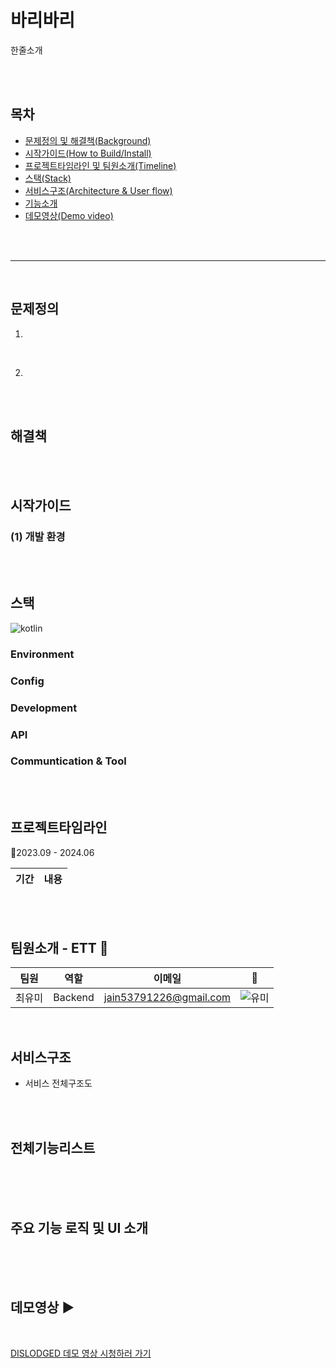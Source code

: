 # 바리바리

한줄소개 <br>




<br>
<br>


## 목차
- [문제정의 및 해결책(Background)](#문제정의)
  <br>
- [시작가이드(How to Build/Install)](#시작가이드)
  <br>
- [프로젝트타임라인 및 팀원소개(Timeline)](#프로젝트타임라인)
  <br>
- [스택(Stack)](#스택)
  <br>
- [서비스구조(Architecture & User flow)](#서비스구조)
  <br>
- [기능소개](#전체기능리스트)
  <br>
- [데모영상(Demo video)](#포스터)

<br>
<br>

---

<br>

## 문제정의 
1.

<br>

2.
<br>
<br>

## 해결책 

<br>
<br>


## 시작가이드 

### (1) 개발 환경


<br>


<br>


## 스택
![kotlin](https://img.shields.io/badge/Kotlin-0095D5?&style=for-the-badge&logo=kotlin&logoColor=white)
<br>

### Environment



### Config



### Development


### API
### Communtication & Tool

<br>
<br>






## 프로젝트타임라인

📅2023.09 - 2024.06

|기간|내용|
|----|---|

<br>
<br>

## 팀원소개 - ETT 💛

|팀원|역할|이메일|💛|
|----|---|----|---|
|최유미|Backend|jain53791226@gmail.com| ![유미](https://github.com/ETT-DISLODGED/.github/assets/110734087/fbdc2a81-3220-4fcc-a208-a07fa6bf5e97) |

<br>



## 서비스구조

- 서비스 전체구조도


<br>
<br>




## 전체기능리스트 
<br>




<br>
<br>

## 주요 기능 로직 및 UI 소개 
<br>


<br>
<br>


## 데모영상 ▶️
<br>

[DISLODGED 데모 영상 시청하러 가기](https://www.youtube.com/watch?v=E3e9SRJPGZM)

<br>
<br>
